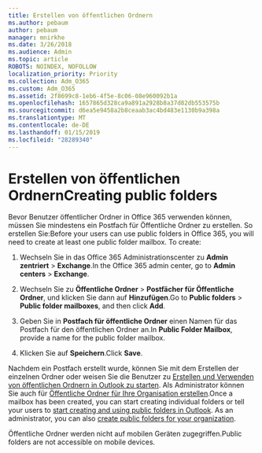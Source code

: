 ```yaml
---
title: Erstellen von öffentlichen Ordnern
ms.author: pebaum
author: pebaum
manager: mnirkhe
ms.date: 3/26/2018
ms.audience: Admin
ms.topic: article
ROBOTS: NOINDEX, NOFOLLOW
localization_priority: Priority
ms.collection: Adm_O365
ms.custom: Adm_O365
ms.assetid: 2f8699c8-1eb6-4f5e-8c06-08e960092b1a
ms.openlocfilehash: 1657865d328ca9a891a2928b8a37d82db553575b
ms.sourcegitcommit: d6ea5e9458a2b8ceaab3ac4bd483e1130b9a398a
ms.translationtype: MT
ms.contentlocale: de-DE
ms.lasthandoff: 01/15/2019
ms.locfileid: "28289340"
---
```

# <a name="creating-public-folders"></a><span data-ttu-id="03e90-102">Erstellen von öffentlichen Ordnern</span><span class="sxs-lookup"><span data-stu-id="03e90-102">Creating public folders</span></span>

<span data-ttu-id="03e90-p101">Bevor Benutzer öffentlicher Ordner in Office 365 verwenden können, müssen Sie mindestens ein Postfach für Öffentliche Ordner zu erstellen. So erstellen Sie:</span><span class="sxs-lookup"><span data-stu-id="03e90-p101">Before your users can use public folders in Office 365, you will need to create at least one public folder mailbox. To create:</span></span>
  
1. <span data-ttu-id="03e90-105">Wechseln Sie in das Office 365 Administrationscenter zu **Admin zentriert** \> **Exchange**.</span><span class="sxs-lookup"><span data-stu-id="03e90-105">In the Office 365 admin center, go to **Admin centers** \> **Exchange**.</span></span>
    
2. <span data-ttu-id="03e90-106">Wechseln Sie zu **Öffentliche Ordner** \> **Postfächer für Öffentliche Ordner**, und klicken Sie dann auf **Hinzufügen**.</span><span class="sxs-lookup"><span data-stu-id="03e90-106">Go to **Public folders** \> **Public folder mailboxes**, and then click **Add**.</span></span>
    
3. <span data-ttu-id="03e90-107">Geben Sie in **Postfach für öffentliche Ordner** einen Namen für das Postfach für den öffentlichen Ordner an.</span><span class="sxs-lookup"><span data-stu-id="03e90-107">In **Public Folder Mailbox**, provide a name for the public folder mailbox.</span></span>
    
4. <span data-ttu-id="03e90-108">Klicken Sie auf **Speichern**.</span><span class="sxs-lookup"><span data-stu-id="03e90-108">Click **Save**.</span></span>
    
<span data-ttu-id="03e90-p102">Nachdem ein Postfach erstellt wurde, können Sie mit dem Erstellen der einzelnen Ordner oder weisen Sie die Benutzer zu [Erstellen und Verwenden von öffentlichen Ordnern in Outlook zu starten](https://support.office.com/en-us/article/Create-and-share-a-public-folder-in-Outlook-a2835011-d524-4a5c-a207-05c159bb2a97). Als Administrator können Sie auch für [Öffentliche Ordner für Ihre Organisation erstellen](https://technet.microsoft.com/en-us/library/bb691104%28v=exchg.150%29.aspx).</span><span class="sxs-lookup"><span data-stu-id="03e90-p102">Once a mailbox has been created, you can start creating individual folders or tell your users to [start creating and using public folders in Outlook](https://support.office.com/en-us/article/Create-and-share-a-public-folder-in-Outlook-a2835011-d524-4a5c-a207-05c159bb2a97). As an administrator, you can also [create public folders for your organization](https://technet.microsoft.com/en-us/library/bb691104%28v=exchg.150%29.aspx).</span></span>
  
<span data-ttu-id="03e90-111">Öffentliche Ordner werden nicht auf mobilen Geräten zugegriffen.</span><span class="sxs-lookup"><span data-stu-id="03e90-111">Public folders are not accessible on mobile devices.</span></span>
  

